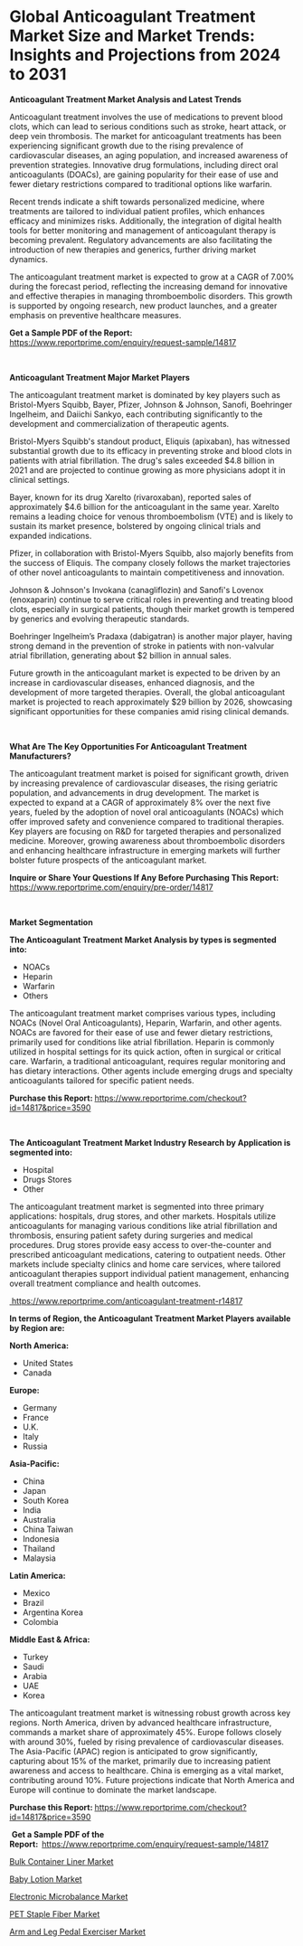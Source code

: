 <p><h1>Global Anticoagulant Treatment Market Size and Market Trends: Insights and Projections from 2024 to 2031</h1></p><p><strong>Anticoagulant Treatment Market Analysis and Latest Trends</strong></p>
<p><p>Anticoagulant treatment involves the use of medications to prevent blood clots, which can lead to serious conditions such as stroke, heart attack, or deep vein thrombosis. The market for anticoagulant treatments has been experiencing significant growth due to the rising prevalence of cardiovascular diseases, an aging population, and increased awareness of prevention strategies. Innovative drug formulations, including direct oral anticoagulants (DOACs), are gaining popularity for their ease of use and fewer dietary restrictions compared to traditional options like warfarin.</p><p>Recent trends indicate a shift towards personalized medicine, where treatments are tailored to individual patient profiles, which enhances efficacy and minimizes risks. Additionally, the integration of digital health tools for better monitoring and management of anticoagulant therapy is becoming prevalent. Regulatory advancements are also facilitating the introduction of new therapies and generics, further driving market dynamics. </p><p>The anticoagulant treatment market is expected to grow at a CAGR of 7.00% during the forecast period, reflecting the increasing demand for innovative and effective therapies in managing thromboembolic disorders. This growth is supported by ongoing research, new product launches, and a greater emphasis on preventive healthcare measures.</p></p>
<p><strong>Get a Sample PDF of the Report:&nbsp;</strong> <a href="https://www.reportprime.com/enquiry/request-sample/14817?utm_campaign=1087&utm_medium=2&utm_source=Github&utm_content=ia&utm_term=16112024&utm_id=anticoagulant-treatment">https://www.reportprime.com/enquiry/request-sample/14817</a></p>
<p>&nbsp;</p>
<p><strong>Anticoagulant Treatment Major Market Players</strong></p>
<p><p>The anticoagulant treatment market is dominated by key players such as Bristol-Myers Squibb, Bayer, Pfizer, Johnson & Johnson, Sanofi, Boehringer Ingelheim, and Daiichi Sankyo, each contributing significantly to the development and commercialization of therapeutic agents.</p><p>Bristol-Myers Squibb's standout product, Eliquis (apixaban), has witnessed substantial growth due to its efficacy in preventing stroke and blood clots in patients with atrial fibrillation. The drug's sales exceeded $4.8 billion in 2021 and are projected to continue growing as more physicians adopt it in clinical settings.</p><p>Bayer, known for its drug Xarelto (rivaroxaban), reported sales of approximately $4.6 billion for the anticoagulant in the same year. Xarelto remains a leading choice for venous thromboembolism (VTE) and is likely to sustain its market presence, bolstered by ongoing clinical trials and expanded indications.</p><p>Pfizer, in collaboration with Bristol-Myers Squibb, also majorly benefits from the success of Eliquis. The company closely follows the market trajectories of other novel anticoagulants to maintain competitiveness and innovation.</p><p>Johnson & Johnson's Invokana (canagliflozin) and Sanofi's Lovenox (enoxaparin) continue to serve critical roles in preventing and treating blood clots, especially in surgical patients, though their market growth is tempered by generics and evolving therapeutic standards.</p><p>Boehringer Ingelheim’s Pradaxa (dabigatran) is another major player, having strong demand in the prevention of stroke in patients with non-valvular atrial fibrillation, generating about $2 billion in annual sales.</p><p>Future growth in the anticoagulant market is expected to be driven by an increase in cardiovascular diseases, enhanced diagnosis, and the development of more targeted therapies. Overall, the global anticoagulant market is projected to reach approximately $29 billion by 2026, showcasing significant opportunities for these companies amid rising clinical demands.</p></p>
<p>&nbsp;</p>
<p><strong>What Are The Key Opportunities For Anticoagulant Treatment Manufacturers?</strong></p>
<p><p>The anticoagulant treatment market is poised for significant growth, driven by increasing prevalence of cardiovascular diseases, the rising geriatric population, and advancements in drug development. The market is expected to expand at a CAGR of approximately 8% over the next five years, fueled by the adoption of novel oral anticoagulants (NOACs) which offer improved safety and convenience compared to traditional therapies. Key players are focusing on R&D for targeted therapies and personalized medicine. Moreover, growing awareness about thromboembolic disorders and enhancing healthcare infrastructure in emerging markets will further bolster future prospects of the anticoagulant market.</p></p>
<p><strong>Inquire or Share Your Questions If Any Before Purchasing This Report:</strong> <a href="https://www.reportprime.com/enquiry/pre-order/14817?utm_campaign=1087&utm_medium=2&utm_source=Github&utm_content=ia&utm_term=16112024&utm_id=anticoagulant-treatment">https://www.reportprime.com/enquiry/pre-order/14817</a></p>
<p>&nbsp;</p>
<p><strong>Market Segmentation</strong></p>
<p><strong>The Anticoagulant Treatment Market Analysis by types is segmented into:</strong></p>
<p><ul><li>NOACs</li><li>Heparin</li><li>Warfarin</li><li>Others</li></ul></p>
<p><p>The anticoagulant treatment market comprises various types, including NOACs (Novel Oral Anticoagulants), Heparin, Warfarin, and other agents. NOACs are favored for their ease of use and fewer dietary restrictions, primarily used for conditions like atrial fibrillation. Heparin is commonly utilized in hospital settings for its quick action, often in surgical or critical care. Warfarin, a traditional anticoagulant, requires regular monitoring and has dietary interactions. Other agents include emerging drugs and specialty anticoagulants tailored for specific patient needs.</p></p>
<p><strong>Purchase this Report:&nbsp;</strong><a href="https://www.reportprime.com/checkout?id=14817&price=3590&utm_campaign=1087&utm_medium=2&utm_source=Github&utm_content=ia&utm_term=16112024&utm_id=anticoagulant-treatment">https://www.reportprime.com/checkout?id=14817&price=3590</a></p>
<p>&nbsp;</p>
<p><strong>The Anticoagulant Treatment Market Industry Research by Application is segmented into:</strong></p>
<p><ul><li>Hospital</li><li>Drugs Stores</li><li>Other</li></ul></p>
<p><p>The anticoagulant treatment market is segmented into three primary applications: hospitals, drug stores, and other markets. Hospitals utilize anticoagulants for managing various conditions like atrial fibrillation and thrombosis, ensuring patient safety during surgeries and medical procedures. Drug stores provide easy access to over-the-counter and prescribed anticoagulant medications, catering to outpatient needs. Other markets include specialty clinics and home care services, where tailored anticoagulant therapies support individual patient management, enhancing overall treatment compliance and health outcomes.</p></p>
<p><a href="https://www.reportprime.com/anticoagulant-treatment-r14817?utm_campaign=1087&utm_medium=2&utm_source=Github&utm_content=ia&utm_term=16112024&utm_id=anticoagulant-treatment">&nbsp;https://www.reportprime.com/anticoagulant-treatment-r14817</a></p>
<p><strong>In terms of Region, the Anticoagulant Treatment Market Players available by Region are:</strong></p>
<p>
    <p> <strong> North America: </strong>
        <ul>
            <li>United States</li>
            <li>Canada</li>
        </ul>
        </p> 
    <p> <strong> Europe: </strong>
        <ul>
            <li>Germany</li>
            <li>France</li>
            <li>U.K.</li>
            <li>Italy</li>
            <li>Russia</li>
        </ul>
        </p> 
    <p> <strong> Asia-Pacific: </strong>
        <ul>
            <li>China</li>
            <li>Japan</li>
            <li>South Korea</li>
            <li>India</li>
            <li>Australia</li>
            <li>China Taiwan</li>
            <li>Indonesia</li>
            <li>Thailand</li>
            <li>Malaysia</li>
        </ul>
        </p> 
    <p> <strong> Latin America: </strong>
        <ul>
            <li>Mexico</li>
            <li>Brazil</li>
            <li>Argentina Korea</li>
            <li>Colombia</li>
        </ul>
        </p> 
    <p> <strong> Middle East & Africa: </strong>
        <ul>
            <li>Turkey</li>
            <li>Saudi</li>
            <li>Arabia</li>
            <li>UAE</li>
            <li>Korea</li>
        </ul>
    </p>
    </p>
<p><p>The anticoagulant treatment market is witnessing robust growth across key regions. North America, driven by advanced healthcare infrastructure, commands a market share of approximately 45%. Europe follows closely with around 30%, fueled by rising prevalence of cardiovascular diseases. The Asia-Pacific (APAC) region is anticipated to grow significantly, capturing about 15% of the market, primarily due to increasing patient awareness and access to healthcare. China is emerging as a vital market, contributing around 10%. Future projections indicate that North America and Europe will continue to dominate the market landscape.</p></p>
<p><strong>Purchase this Report: </strong><a href="https://www.reportprime.com/checkout?id=14817&price=3590&utm_campaign=1087&utm_medium=2&utm_source=Github&utm_content=ia&utm_term=16112024&utm_id=anticoagulant-treatment">https://www.reportprime.com/checkout?id=14817&price=3590</a></p>
<p>&nbsp;<strong>Get a Sample PDF of the Report:&nbsp;&nbsp;</strong><a href="https://www.reportprime.com/enquiry/request-sample/14817?utm_campaign=1087&utm_medium=2&utm_source=Github&utm_content=ia&utm_term=16112024&utm_id=anticoagulant-treatment">https://www.reportprime.com/enquiry/request-sample/14817</a></p>
<p><strong></strong></p>
<p><p><a href="https://www.linkedin.com/pulse/global-bulk-container-liner-market-trends-insights-growth-8a7ne?utm_campaign=1087&utm_medium=2&utm_source=Github&utm_content=ia&utm_term=16112024&utm_id=anticoagulant-treatment">Bulk Container Liner Market</a></p><p><a href="https://www.linkedin.com/pulse/baby-lotion-market-essentials-key-players-demand-drivers-qc1vc?utm_campaign=1087&utm_medium=2&utm_source=Github&utm_content=ia&utm_term=16112024&utm_id=anticoagulant-treatment">Baby Lotion Market</a></p><p><a href="https://issuu.com/reportprime-2/docs/electronic-microbalance-market-size_145da4a77a6def?utm_campaign=1087&utm_medium=2&utm_source=Github&utm_content=ia&utm_term=16112024&utm_id=anticoagulant-treatment">Electronic Microbalance Market</a></p><p><a href="https://www.linkedin.com/pulse/charting-future-comprehensive-analysis-global-pet-staple-ueyhe?utm_campaign=1087&utm_medium=2&utm_source=Github&utm_content=ia&utm_term=16112024&utm_id=anticoagulant-treatment">PET Staple Fiber Market</a></p><p><a href="https://issuu.com/reportprime-2/docs/arm-and-leg-pedal-exerciser-market-_581b26006d4066?utm_campaign=1087&utm_medium=2&utm_source=Github&utm_content=ia&utm_term=16112024&utm_id=anticoagulant-treatment">Arm and Leg Pedal Exerciser Market</a></p></p>